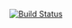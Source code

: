 [![Build Status](https://travis-ci.com/Radmir27/pi221team5.svg?branch=Ushakov)](https://travis-ci.com/Radmir27/pi221team5)
